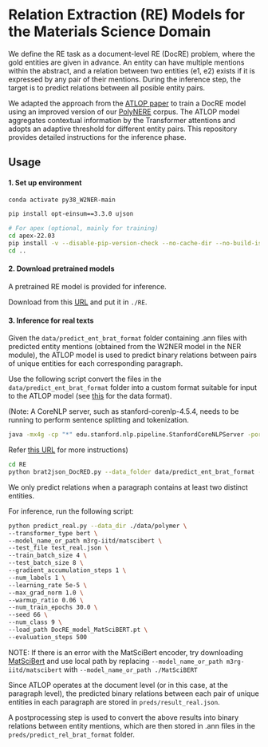 # Relation Extraction (RE) Models for the Materials Science Domain
We define the RE task as a document-level RE (DocRE) problem, where the
gold entities are given in advance. An entity can have multiple mentions within the
abstract, and a relation between two entities (e1, e2) exists if it is expressed by any pair of their mentions. During the inference step, the target is to predict relations between all posible entity pairs.

We adapted the approach from the [ATLOP paper](https://github.com/wzhouad/ATLOP) to train a DocRE model using an improved version of our [PolyNERE](https://aclanthology.org/2024.lrec-main.1126/) corpus. 
The ATLOP model aggregates contextual information by the Transformer
attentions and adopts an adaptive threshold for different entity pairs. This repository provides detailed instructions for the inference phase.


## Usage 

#### 1. Set up environment

```bash
conda activate py38_W2NER-main

pip install opt-einsum==3.3.0 ujson

# For apex (optional, mainly for training)
cd apex-22.03
pip install -v --disable-pip-version-check --no-cache-dir --no-build-isolation --config-settings "--build-option=--cpp_ext" --config-settings "--build-option=--cuda_ext" ./
cd ..
```

#### 2. Download pretrained models

A pretrained RE model is provided for inference.

Download from this [URL](https://drive.google.com/drive/folders/1Btm2KyzI0K1sOx12TryHDxhhX2Ktu7Vm?usp=sharing) and put it in ```./RE```.


#### 3. Inference for real texts

Given the ``data/predict_ent_brat_format`` folder containing .ann files with predicted entity mentions (obtained from the W2NER model in the NER module), the ATLOP model is used to predict binary relations between pairs of unique entities for each corresponding paragraph.

Use the following script convert the files in the ``data/predict_ent_brat_format`` folder into a custom format suitable for input to the ATLOP model (see [this](https://github.com/thunlp/DocRED/tree/master/data) for the data format).

(Note: A CoreNLP server, such as stanford-corenlp-4.5.4, needs to be running to perform sentence splitting and tokenization.

```bash
java -mx4g -cp "*" edu.stanford.nlp.pipeline.StanfordCoreNLPServer -port 9000 -timeout 15000
```

Refer [this URL](https://stanfordnlp.github.io/CoreNLP/download.html) for more instructions)

```bash
cd RE
python brat2json_DocRED.py --data_folder data/predict_ent_brat_format --output_folder data/polymer # outputs are saved in folder 'data/polymer'
```

We only predict relations when a paragraph contains at least two distinct entities.

For inference, run the following script:

```bash
python predict_real.py --data_dir ./data/polymer \
--transformer_type bert \
--model_name_or_path m3rg-iitd/matscibert \
--test_file test_real.json \
--train_batch_size 4 \
--test_batch_size 8 \
--gradient_accumulation_steps 1 \
--num_labels 1 \
--learning_rate 5e-5 \
--max_grad_norm 1.0 \
--warmup_ratio 0.06 \
--num_train_epochs 30.0 \
--seed 66 \
--num_class 9 \
--load_path DocRE_model_MatSciBERT.pt \
--evaluation_steps 500
```

NOTE: If there is an error with the MatSciBert encoder, try downloading [MatSciBert](https://drive.google.com/drive/folders/1_cb0nOjKKIDh6hCwS6qgOdkUVjTe4HUa?usp=sharing) and use local path by replacing ```--model_name_or_path m3rg-iitd/matscibert``` with ```--model_name_or_path ./MatSciBERT```

Since ATLOP operates at the document level (or in this case, at the paragraph level), the predicted binary relations between each pair of unique entities in each paragraph are stored in ``preds/result_real.json``.

A postprocessing step is used to convert the above results into binary relations between entity mentions, which are then stored in .ann files in the ``preds/predict_rel_brat_format`` folder.

